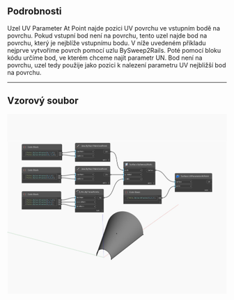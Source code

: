 ## Podrobnosti
Uzel UV Parameter At Point najde pozici UV povrchu ve vstupním bodě na povrchu. Pokud vstupní bod není na povrchu, tento uzel najde bod na povrchu, který je nejblíže vstupnímu bodu. V níže uvedeném příkladu nejprve vytvoříme povrch pomocí uzlu BySweep2Rails. Poté pomocí bloku kódu určíme bod, ve kterém chceme najít parametr UN. Bod není na povrchu, uzel tedy použije jako pozici k nalezení parametru UV nejbližší bod na povrchu.
___
## Vzorový soubor

![UVParameterAtPoint](./Autodesk.DesignScript.Geometry.Surface.UVParameterAtPoint_img.jpg)

